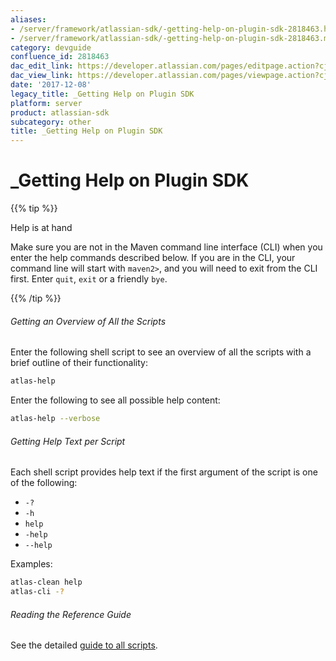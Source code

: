 ```yaml
---
aliases:
- /server/framework/atlassian-sdk/-getting-help-on-plugin-sdk-2818463.html
- /server/framework/atlassian-sdk/-getting-help-on-plugin-sdk-2818463.md
category: devguide
confluence_id: 2818463
dac_edit_link: https://developer.atlassian.com/pages/editpage.action?cjm=wozere&pageId=2818463
dac_view_link: https://developer.atlassian.com/pages/viewpage.action?cjm=wozere&pageId=2818463
date: '2017-12-08'
legacy_title: _Getting Help on Plugin SDK
platform: server
product: atlassian-sdk
subcategory: other
title: _Getting Help on Plugin SDK
---
```

# \_Getting Help on Plugin SDK

{{% tip %}}

Help is at hand

Make sure you are not in the Maven command line interface (CLI) when you enter the help commands described below. If you are in the CLI, your command line will start with `maven2>`, and you will need to exit from the CLI first. Enter `quit`, `exit` or a friendly `bye`.

{{% /tip %}}

###### Getting an Overview of All the Scripts

Enter the following shell script to see an overview of all the scripts with a brief outline of their functionality:

``` bash
atlas-help
```

Enter the following to see all possible help content:

``` bash
atlas-help --verbose
```

###### Getting Help Text per Script

Each shell script provides help text if the first argument of the script is one of the following:

-   `-?`
-   `-h`
-   `help`
-   `-help`
-   `--help`

Examples:

``` bash
atlas-clean help
atlas-cli -?
```

###### Reading the Reference Guide

See the detailed <a href="/pages/createpage.action?spaceKey=DOCS&amp;title=Atlassian+Plugin+SDK+Documentation&amp;linkCreation=true&amp;fromPageId=2818463" class="createlink">guide to all scripts</a>.
